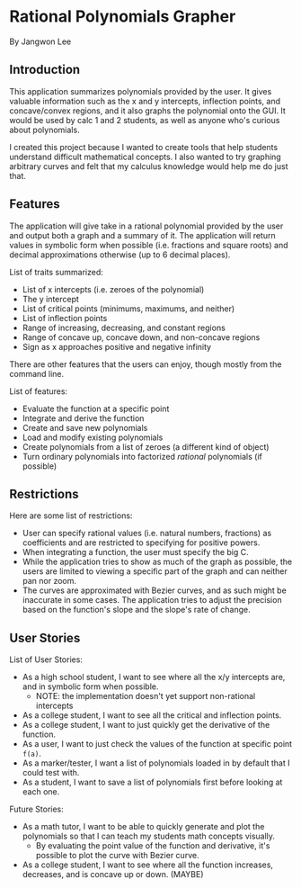 # Rational Polynomials Grapher
By Jangwon Lee

## Introduction

This application summarizes polynomials provided by the user. It gives valuable information such as the x and y intercepts, inflection points, and concave/convex regions, and it also graphs the polynomial onto the GUI. It would be used by calc 1 and 2 students, as well as anyone who's curious about polynomials. 

I created this project because I wanted to create tools that help students understand difficult mathematical concepts. I also wanted to try graphing arbitrary curves and felt that my calculus knowledge would help me do just that.


## Features

The application will give take in a rational polynomial provided by the user and output both a graph and a summary of it. The application will return values in symbolic form when possible (i.e. fractions and square roots) and decimal approximations otherwise (up to 6 decimal places).

List of traits summarized:
 - List of x intercepts (i.e. zeroes of the polynomial)
 - The y intercept
 - List of critical points (minimums, maximums, and neither)
 - List of inflection points
 - Range of increasing, decreasing, and constant regions
 - Range of concave up, concave down, and non-concave regions
 - Sign as x approaches positive and negative infinity


There are other features that the users can enjoy, though mostly from the command line.

List of features:
 - Evaluate the function at a specific point
 - Integrate and derive the function
 - Create and save new polynomials
 - Load and modify existing polynomials
 - Create polynomials from a list of zeroes (a different kind of object)
 - Turn ordinary polynomials into factorized *rational* polynomials (if possible)


## Restrictions

Here are some list of restrictions:
 - User can specify rational values (i.e. natural numbers, fractions) as coefficients and are restricted to specifying for positive powers. 
 - When integrating a function, the user must specify the big C. 
 - While the application tries to show as much of the graph as possible, the users are limited to viewing a specific part of the graph and can neither pan nor zoom.
 - The curves are approximated with Bezier curves, and as such might be inaccurate in some cases. The application tries to adjust the precision based on the function's slope and the slope's rate of change.


## User Stories

List of User Stories:
 - As a high school student, I want to see where all the x/y intercepts are, and in symbolic form when possible.
	- NOTE: the implementation doesn't yet support non-rational intercepts
 - As a college student, I want to see all the critical and inflection points.
 - As a college student, I want to just quickly get the derivative of the function.
 - As a user, I want to just check the values of the function at specific point `f(a)`.
 - As a marker/tester, I want a list of polynomials loaded in by default that I could test with.
 - As a student, I want to save a list of polynomials first before looking at each one.

Future Stories:
 - As a math tutor, I want to be able to quickly generate and plot the polynomials so that I can teach my students math concepts visually.
	- By evaluating the point value of the function and derivative, it's possible to plot the curve with Bezier curve.
 - As a college student, I want to see where all the function increases, decreases, and is concave up or down. (MAYBE)